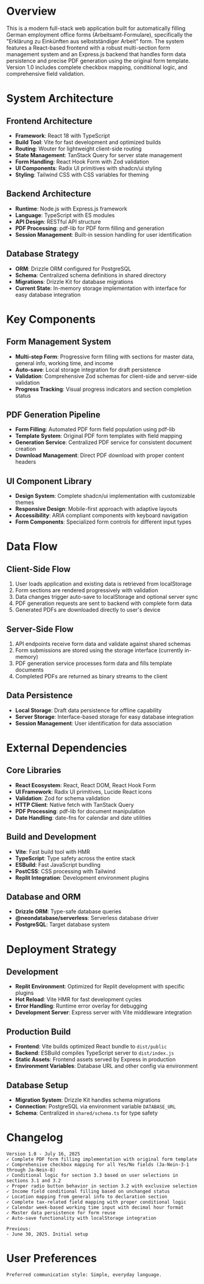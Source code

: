 # Overview

This is a modern full-stack web application built for automatically filling German employment office forms (Arbeitsamt-Formulare), specifically the "Erklärung zu Einkünften aus selbstständiger Arbeit" form. The system features a React-based frontend with a robust multi-section form management system and an Express.js backend that handles form data persistence and precise PDF generation using the original form template. Version 1.0 includes complete checkbox mapping, conditional logic, and comprehensive field validation.

# System Architecture

## Frontend Architecture
- **Framework**: React 18 with TypeScript
- **Build Tool**: Vite for fast development and optimized builds
- **Routing**: Wouter for lightweight client-side routing
- **State Management**: TanStack Query for server state management
- **Form Handling**: React Hook Form with Zod validation
- **UI Components**: Radix UI primitives with shadcn/ui styling
- **Styling**: Tailwind CSS with CSS variables for theming

## Backend Architecture
- **Runtime**: Node.js with Express.js framework
- **Language**: TypeScript with ES modules
- **API Design**: RESTful API structure
- **PDF Processing**: pdf-lib for PDF form filling and generation
- **Session Management**: Built-in session handling for user identification

## Database Strategy
- **ORM**: Drizzle ORM configured for PostgreSQL
- **Schema**: Centralized schema definitions in shared directory
- **Migrations**: Drizzle Kit for database migrations
- **Current State**: In-memory storage implementation with interface for easy database integration

# Key Components

## Form Management System
- **Multi-step Form**: Progressive form filling with sections for master data, general info, working time, and income
- **Auto-save**: Local storage integration for draft persistence
- **Validation**: Comprehensive Zod schemas for client-side and server-side validation
- **Progress Tracking**: Visual progress indicators and section completion status

## PDF Generation Pipeline
- **Form Filling**: Automated PDF form field population using pdf-lib
- **Template System**: Original PDF form templates with field mapping
- **Generation Service**: Centralized PDF service for consistent document creation
- **Download Management**: Direct PDF download with proper content headers

## UI Component Library
- **Design System**: Complete shadcn/ui implementation with customizable themes
- **Responsive Design**: Mobile-first approach with adaptive layouts
- **Accessibility**: ARIA compliant components with keyboard navigation
- **Form Components**: Specialized form controls for different input types

# Data Flow

## Client-Side Flow
1. User loads application and existing data is retrieved from localStorage
2. Form sections are rendered progressively with validation
3. Data changes trigger auto-save to localStorage and optional server sync
4. PDF generation requests are sent to backend with complete form data
5. Generated PDFs are downloaded directly to user's device

## Server-Side Flow
1. API endpoints receive form data and validate against shared schemas
2. Form submissions are stored using the storage interface (currently in-memory)
3. PDF generation service processes form data and fills template documents
4. Completed PDFs are returned as binary streams to the client

## Data Persistence
- **Local Storage**: Draft data persistence for offline capability
- **Server Storage**: Interface-based storage for easy database integration
- **Session Management**: User identification for data association

# External Dependencies

## Core Libraries
- **React Ecosystem**: React, React DOM, React Hook Form
- **UI Framework**: Radix UI primitives, Lucide React icons
- **Validation**: Zod for schema validation
- **HTTP Client**: Native fetch with TanStack Query
- **PDF Processing**: pdf-lib for document manipulation
- **Date Handling**: date-fns for calendar and date utilities

## Build and Development
- **Vite**: Fast build tool with HMR
- **TypeScript**: Type safety across the entire stack
- **ESBuild**: Fast JavaScript bundling
- **PostCSS**: CSS processing with Tailwind
- **Replit Integration**: Development environment plugins

## Database and ORM
- **Drizzle ORM**: Type-safe database queries
- **@neondatabase/serverless**: Serverless database driver
- **PostgreSQL**: Target database system

# Deployment Strategy

## Development
- **Replit Environment**: Optimized for Replit development with specific plugins
- **Hot Reload**: Vite HMR for fast development cycles
- **Error Handling**: Runtime error overlay for debugging
- **Development Server**: Express server with Vite middleware integration

## Production Build
- **Frontend**: Vite builds optimized React bundle to `dist/public`
- **Backend**: ESBuild compiles TypeScript server to `dist/index.js`
- **Static Assets**: Frontend assets served by Express in production
- **Environment Variables**: Database URL and other config via environment

## Database Setup
- **Migration System**: Drizzle Kit handles schema migrations
- **Connection**: PostgreSQL via environment variable `DATABASE_URL`
- **Schema**: Centralized in `shared/schema.ts` for type safety

# Changelog

```
Version 1.0 - July 16, 2025
✓ Complete PDF form filling implementation with original form template
✓ Comprehensive checkbox mapping for all Yes/No fields (Ja-Nein-3-1 through Ja-Nein-8)
✓ Conditional logic for section 3.3 based on user selections in sections 3.1 and 3.2
✓ Proper radio button behavior in section 3.2 with exclusive selection
✓ Income field conditional filling based on unchanged status
✓ Location mapping from general info to declaration section
✓ Complete tax-related field mapping with proper conditional logic
✓ Calendar week-based working time input with decimal hour format
✓ Master data persistence for form reuse
✓ Auto-save functionality with localStorage integration

Previous:
- June 30, 2025. Initial setup
```

# User Preferences

```
Preferred communication style: Simple, everyday language.
```